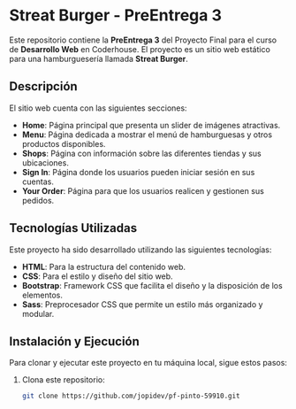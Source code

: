 # Streat Burger - PreEntrega 3

Este repositorio contiene la **PreEntrega 3** del Proyecto Final para el curso de **Desarrollo Web** en Coderhouse. El proyecto es un sitio web estático para una hamburguesería llamada **Streat Burger**.

## Descripción

El sitio web cuenta con las siguientes secciones:

- **Home**: Página principal que presenta un slider de imágenes atractivas.
- **Menu**: Página dedicada a mostrar el menú de hamburguesas y otros productos disponibles.
- **Shops**: Página con información sobre las diferentes tiendas y sus ubicaciones.
- **Sign In**: Página donde los usuarios pueden iniciar sesión en sus cuentas.
- **Your Order**: Página para que los usuarios realicen y gestionen sus pedidos.

## Tecnologías Utilizadas

Este proyecto ha sido desarrollado utilizando las siguientes tecnologías:

- **HTML**: Para la estructura del contenido web.
- **CSS**: Para el estilo y diseño del sitio web.
- **Bootstrap**: Framework CSS que facilita el diseño y la disposición de los elementos.
- **Sass**: Preprocesador CSS que permite un estilo más organizado y modular.

## Instalación y Ejecución

Para clonar y ejecutar este proyecto en tu máquina local, sigue estos pasos:

1. Clona este repositorio:

   ```bash
   git clone https://github.com/jopidev/pf-pinto-59910.git
